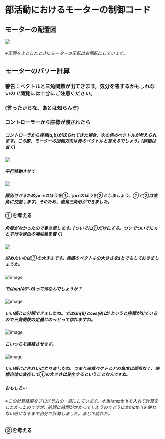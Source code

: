 # 部活動におけるモーターの制御コード

## モーターの配置図

![](https://user-images.githubusercontent.com/75959529/137630187-3db6e2a3-9cfa-41cb-8887-9cf5d0d3379e.jpg)

###### ※正面を上としたときにモーターの正転は右回転にしています。



## モーターのパワー計算

### 警告：ベクトルと三角関数が出てきます。気分を害するかもしれないので閲覧には十分にご注意ください。

### (言ったからな、あとは知らんぞ)



### コントローラーから座標が渡されたら

##### コントローラから座標(a,b)が送られてきた場合、次の赤のベクトルが考えられます。この際、モーターの回転方向は青のベクトルと言えるでしょう。(詳細は省く)

![](https://user-images.githubusercontent.com/75959529/137630275-bd2c12b1-b8b6-4821-81b1-adfa973154c0.jpg)

##### 平行移動させて

![](https://user-images.githubusercontent.com/75959529/137630287-431be732-2e27-4d92-b6ac-652d283c9512.jpg)

##### 識別させるためy=-xのほうを①、y=xのほうを②としましょう。①と②は直角に交差します。そのため、直角三角形ができました。

### ①を考える

##### 角度がなかったので書き足します。(ついでに①だけにする。ついでついでにｘと平行な緑色の補助線を書く)

![](https://user-images.githubusercontent.com/75959529/137630316-bcb17d8f-e7d0-4147-b0d3-831d214753d5.jpg)

##### 求めたいのは①の大きさです。座標のベクトルの大きさをdとでもしておきましょうか。

![image](https://user-images.githubusercontent.com/75959529/137631093-d520f3cc-eabc-406f-b75c-809a907f34d3.png)

##### ではsin(45°-θ)って何なんでしょうか？

![image](https://user-images.githubusercontent.com/75959529/137631117-048c5485-720a-482b-b95b-bb5fc1861048.png)

##### いい感じに分解できましたね。ではsin(θ)とcos(θ)は?というと座標が出ているので三角関数の定義にのっとって作れますね。

![image](https://user-images.githubusercontent.com/75959529/137631141-cf0c02a7-fa2e-49a5-aaf6-7c9a173049a1.png)


##### こいつらを連結させます。

![image](https://user-images.githubusercontent.com/75959529/137631162-1d9b0317-2c86-4e25-bfe3-f7f1a5cb8cf9.png)

##### いい感じにきれいになりましたね。つまり座標ベクトルとの角度は関係なく、座標自体に依存して①の大きさは変化するということなんですね。



##### おもしろい



###### ※この計算結果をプログラムの一部にしています。本当はmath.hを入れて計算をしたかったのですが、処理に時間がかかってしまうのでどうにかmath.hを使わない形になるまで自分で計算しました。まじで疲れた。



### ②を考える

